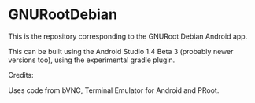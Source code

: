 # GNURootDebian
This is the repository corresponding to the GNURoot Debian Android app.  

This can be built using the Android Studio 1.4 Beta 3 (probably newer versions too), using the experimental gradle plugin.

Credits:

Uses code from bVNC, Terminal Emulator for Android and PRoot.
